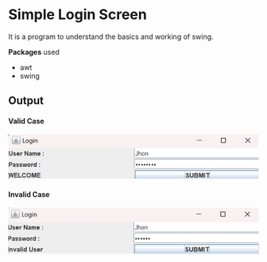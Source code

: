 # Simple Login Screen
It is a program to understand the basics and working of swing.


**Packages** used
* awt
* swing


## Output
#### **Valid Case**
![](https://github.com/Ajallen14/Simple_Login_Screen/blob/master/Output/image%201.png)
#### **Invalid Case**
![](https://github.com/Ajallen14/Simple_Login_Screen/blob/master/Output/image%202.png)
